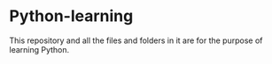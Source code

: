 # Python-learning
This repository and all the files and folders in it are for the purpose of learning Python.
